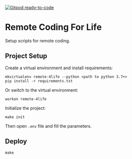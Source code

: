 [![Gitpod ready-to-code](https://img.shields.io/badge/Gitpod-ready--to--code-blue?logo=gitpod)](https://gitpod.io/#https://github.com/Sitin/remote-4life)

Remote Coding For Life
======================

Setup scripts for remote coding.

Project Setup
-------------

Create a virtual environment and install requirements:

```shell script
mkvirtualenv remote-4life --python <path to python 3.7+>
pip install -r requirements.txt
```

Or switch to the virtual environment:

```shell script
workon remote-4life
```

Initialize the project:

```shell script
make init
```

Then open `.env` file and fill the parameters.

Deploy
------

```shell script
make
```
